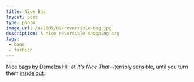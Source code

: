 ```yaml
---
title: Nice Bag
layout: post
type: photo
image_url: /u/2009/09/reversible-bag.jpg
description: A nice reversible shopping bag
tags: 
 - bags
 - fashion
---
```


Nice bags by Demelza Hill at _It's Nice That_--terribly sensible, until you turn them [inside out](http://www.itsnicethat.com/articles/1685-demelza-hills-reversible-bag "Only thirty quid, too.").
